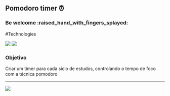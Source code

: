<h2> Pomodoro timer ⏰</h2>

<h3>Be welcome :raised_hand_with_fingers_splayed:</h3>

#Technologies
<p>
  <img src="https://img.shields.io/badge/React-61DAFB.svg?style=for-the-badge&logo=React&logoColor=black" />
  <img src="https://img.shields.io/badge/Vite-646CFF.svg?style=for-the-badge&logo=Vite&logoColor=white" />
</p>

<h3>Objetivo</h3>

<P>Criar um timer para cada siclo de estudos, controlando o tempo de foco com a técnica pomodoro</p> 

<hr/>

<div>
  <img src="https://github.com/Spanserki/Spanserki/assets/97187822/0ceacc02-cc16-4451-ab88-12f48733ab91" />
</div>
